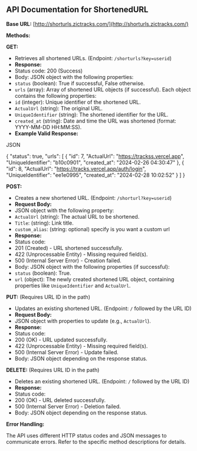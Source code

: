 ## **API Documentation for ShortenedURL**

**Base URL:** [http://shorturls.zictracks.com/](http://shorturls.zictracks.com/)

**Methods:**

**GET:**

*   Retrieves all shortened URLs. (Endpoint: `/shorturls?key=userid`)
*   **Response:**
*   Status code: 200 (Success)
*   Body: JSON object with the following properties:
*   `status` (boolean): True if successful, False otherwise.
*   `urls` (array): Array of shortened URL objects (if successful). Each object contains the following properties:
*   `id` (integer): Unique identifier of the shortened URL.
*   `ActualUrl` (string): The original URL.
*   `UniqueIdentifier` (string): The shortened identifier for the URL.
*   `created_at` (string): Date and time the URL was shortened (format: YYYY-MM-DD HH:MM:SS).
*   **Example Valid Response:**

JSON

{
  "status": true,
  "urls": \[
    {
      "id": 7,
      "ActualUrl": "https://trackss.vercel.app",
      "UniqueIdentifier": "b10c0901",
      "created\_at": "2024-02-26 04:30:47"
    },
    {
      "id": 8,
      "ActualUrl": "https://tracks.vercel.app/auth/login",
      "UniqueIdentifier": "ee1e0995",
      "created\_at": "2024-02-28 10:02:52"
    }
  \]
}

**POST:**

*   Creates a new shortened URL. (Endpoint: `/shorturl?key=userid`)
*   **Request Body:**
*   JSON object with the following property:
*   `ActualUrl` (string): The actual URL to be shortened.
*   `Title`: (string): Link title.
*   `custom_alias`: (string: optional) specify is you want a custom url
*   **Response:**
*   Status code:
*   201 (Created) - URL shortened successfully.
*   422 (Unprocessable Entity) - Missing required field(s).
*   500 (Internal Server Error) - Creation failed.
*   Body: JSON object with the following properties (if successful):
*   `status` (boolean): True.
*   `url` (object): The newly created shortened URL object, containing properties like `UniqueIdentifier` and `ActualUrl`.

**PUT:** (Requires URL ID in the path)

*   Updates an existing shortened URL. (Endpoint: `/` followed by the URL ID)
*   **Request Body:**
*   JSON object with properties to update (e.g., `ActualUrl`).
*   **Response:**
*   Status code:
*   200 (OK) - URL updated successfully.
*   422 (Unprocessable Entity) - Missing required field(s).
*   500 (Internal Server Error) - Update failed.
*   Body: JSON object depending on the response status.

**DELETE:** (Requires URL ID in the path)

*   Deletes an existing shortened URL. (Endpoint: `/` followed by the URL ID)
*   **Response:**
*   Status code:
*   200 (OK) - URL deleted successfully.
*   500 (Internal Server Error) - Deletion failed.
*   Body: JSON object depending on the response status.

**Error Handling:**

The API uses different HTTP status codes and JSON messages to communicate errors. Refer to the specific method descriptions for details.
